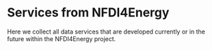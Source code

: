 # Services from NFDI4Energy
Here we collect all data services that are developed currently or in the future within the NFDI4Energy project.